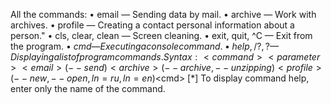 All the commands:
                 • email              — Sending data by mail.
                 • archive            — Work with archives.
                 • profile            — Creating a contact personal information about a person."
                 • cls, clear, clean  — Screen cleaning.
                 • exit, quit, ^C     — Exit from the program.
                 • $cmd               — Executing a console command.
                 • help, /?, ?        — Displaying a list of program commands.
            Syntax:
                 <command> <parameter>
                 <email>   (--send)
                 <archive> (--archive, --unzipping)
                 <profile> (--new, --open, ln=ru, ln=en)
                 <$cmd>    <parameter>
  [*] To display command help, enter only the name of the command.
